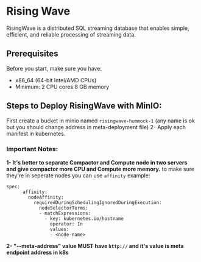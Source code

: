 # Rising Wave
RisingWave is a distributed SQL streaming database that enables simple, efficient, and reliable processing of streaming data.

## Prerequisites
Before you start, make sure you have:

* x86_64 (64-bit Intel/AMD CPUs)
* Minimum:
    2 CPU cores
    8 GB memory

## Steps to Deploy RisingWave with MinIO:
First create a bucket in minio named `risingwave-hummock-1` (any name is ok but you should change address in meta-deployment file)
2- Apply each manifest in kubernetes.

### Important Notes:
**1- It's better to separate Compactor and Compute node in two servers and give compactor more CPU and Compute more memory.** to make sure they're in seperate nodes you can use `affinity`
example:
```
spec:
      affinity:
        nodeAffinity:
          requiredDuringSchedulingIgnoredDuringExecution:
            nodeSelectorTerms:
            - matchExpressions:
              - key: kubernetes.io/hostname
                operator: In
                values:
                - <node-name>
```
**2- "--meta-address" value MUST have `http://` and it's value is meta endpoint address in k8s**